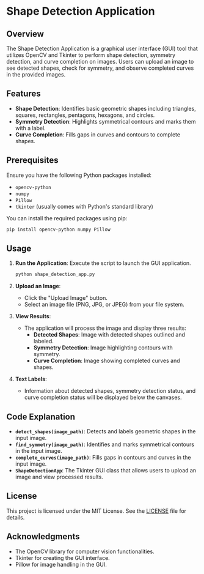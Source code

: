 # Shape Detection Application

## Overview

The Shape Detection Application is a graphical user interface (GUI) tool that utilizes OpenCV and Tkinter to perform shape detection, symmetry detection, and curve completion on images. Users can upload an image to see detected shapes, check for symmetry, and observe completed curves in the provided images.

## Features

- **Shape Detection**: Identifies basic geometric shapes including triangles, squares, rectangles, pentagons, hexagons, and circles.
- **Symmetry Detection**: Highlights symmetrical contours and marks them with a label.
- **Curve Completion**: Fills gaps in curves and contours to complete shapes.

## Prerequisites

Ensure you have the following Python packages installed:

- `opencv-python`
- `numpy`
- `Pillow`
- `tkinter` (usually comes with Python's standard library)

You can install the required packages using pip:

```bash
pip install opencv-python numpy Pillow
```

## Usage

1. **Run the Application**: Execute the script to launch the GUI application.
   
   ```bash
   python shape_detection_app.py
   ```

2. **Upload an Image**:
   - Click the "Upload Image" button.
   - Select an image file (PNG, JPG, or JPEG) from your file system.

3. **View Results**:
   - The application will process the image and display three results:
     - **Detected Shapes**: Image with detected shapes outlined and labeled.
     - **Symmetry Detection**: Image highlighting contours with symmetry.
     - **Curve Completion**: Image showing completed curves and shapes.

4. **Text Labels**:
   - Information about detected shapes, symmetry detection status, and curve completion status will be displayed below the canvases.

## Code Explanation

- **`detect_shapes(image_path)`**: Detects and labels geometric shapes in the input image.
- **`find_symmetry(image_path)`**: Identifies and marks symmetrical contours in the input image.
- **`complete_curves(image_path)`**: Fills gaps in contours and curves in the input image.
- **`ShapeDetectionApp`**: The Tkinter GUI class that allows users to upload an image and view processed results.

## License

This project is licensed under the MIT License. See the [LICENSE](LICENSE) file for details.

## Acknowledgments

- The OpenCV library for computer vision functionalities.
- Tkinter for creating the GUI interface.
- Pillow for image handling in the GUI.
